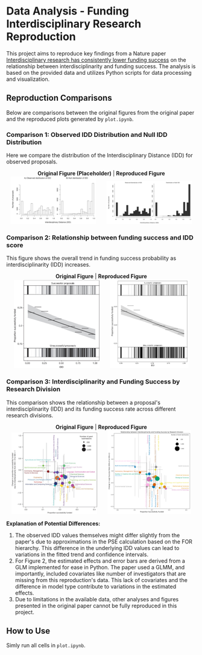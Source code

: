 # Data Analysis - Funding Interdisciplinary Research Reproduction

This project aims to reproduce key findings from a Nature paper [Interdisciplinary research has consistently lower funding success](https://www.nature.com/articles/nature18315) on the relationship between interdisciplinarity and funding success. The analysis is based on the provided data and utilizes Python scripts for data processing and visualization.

## Reproduction Comparisons

Below are comparisons between the original figures from the original paper and the reproduced plots generated by `plot.ipynb`.

### Comparison 1: Observed IDD Distribution and Null IDD Distribution

Here we compare the distribution of the Interdisciplinary Distance (IDD) for observed proposals.

<p align="center">
  <b>Original Figure (Placeholder)</b> | <b>Reproduced Figure</b>
  <br>
  <img src="./assets/original/distribution.png" alt="Original Observed IDD Distribution" width="45%"/>
  &nbsp; &nbsp; &nbsp;
  <img src="./assets/reproduced/distribution.png" alt="Reproduced Observed IDD Distribution" width="45%"/>
</p>

### Comparison 2:  Relationship between funding success and IDD score

This figure shows the overall trend in funding success probability as interdisciplinarity (IDD) increases.

<p align="center">
  <b>Original Figure</b> | <b>Reproduced Figure</b>
  <br>
  <img src="./assets/original/fig1.jpg" alt="Original Funding Success Plot" width="45%"/>
  &nbsp; &nbsp; &nbsp;
  <img src="./assets/reproduced/fig1.png" alt="Reproduced Funding Success Plot" width="41.5%"/>
</p>

### Comparison 3: Interdisciplinarity and Funding Success by Research Division

This comparison shows the relationship between a proposal's interdisciplinarity (IDD) and its funding success rate across different research divisions.

<p align="center">
  <b>Original Figure</b> | <b>Reproduced Figure</b>
  <br>
  <img src="./assets/original/fig2.jpg" alt="Original Funding Success Plot" width="45%"/>
  &nbsp; &nbsp; &nbsp;
  <img src="./assets/reproduced/fig2.png" alt="Reproduced Funding Success Plot" width="44%"/>
</p>

**Explanation of Potential Differences:**
1.  The observed IDD values themselves might differ slightly from the paper's due to approximations in the PSE calculation based on the FOR hierarchy. This difference in the underlying IDD values can lead to variations in the fitted trend and confidence intervals.
2.  For Figure 2, the estimated effects and error bars are derived from a GLM implemented for ease in Python. The paper used a GLMM, and importantly, included covariates like number of investigators that are missing from this reproduction's data. This lack of covariates and the difference in model type contribute to variations in the estimated effects.
3.  Due to limitations in the available data, other analyses and figures presented in the original paper cannot be fully reproduced in this project.

## How to Use

Simly run all cells in `plot.ipynb`.

